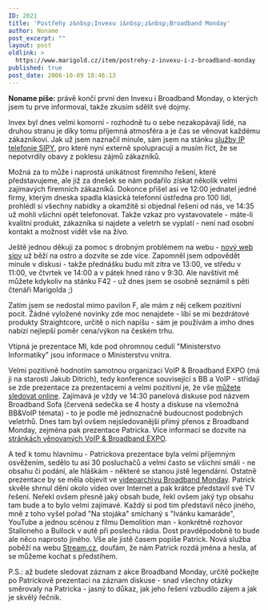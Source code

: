 ```yaml
---
ID: 2021
title: 'Postřehy z&nbsp;Invexu i&nbsp;z&nbsp;Broadband Monday'
author: Noname
post_excerpt: ""
layout: post
oldlink: >
  https://www.marigold.cz/item/postrehy-z-invexu-i-z-broadband-monday
published: true
post_date: 2006-10-09 18:46:13
---
```

<p><strong>Noname píše:</strong> právě končí první den Invexu i Broadband Monday, o kterých jsem tu prve informoval, takže zkusím sdělit své dojmy.</p>

<p>Invex byl dnes velmi komorní - rozhodně tu o sebe nezakopávají lidé, na druhou stranu je díky tomu příjemná atmosféra a je čas se věnovat každému zákazníkovi. Jak už jsem naznačil minule, sám jsem na stánku <a href="http://sipy.cz">služby IP telefonie SIPY</a>, pro které nyní externě spolupracuji a musím říct, že se nepotvrdily obavy z poklesu zájmů zákazníků.</p>

<p>Možná za to může i naprostá unikátnost firemního řešení, které představujeme, ale již za dnešek se nám podařilo získat několik velmi zajímavých firemních zákazníků. Dokonce přišel asi ve 12:00 jednatel jedné firmy, kterým dneska spadla klasická telefonní ústředna pro 100 lidí, prohlédl si všechny nabídky a okamžitě si objednal řešení od nás, ve 14:35 už mohli všichni opět telefonovat. Takže vzkaz pro vystavovatele - máte-li kvalitní produkt, zákazníka si najdete a veletrh se vyplatí - není nad osobní kontakt a možnost vidět vše na živo.</p>

<p>Ještě jednou děkuji za pomoc s drobným problémem na webu - <a href="http://sipy.cz">nový web sipy</a> už běží na ostro a dozvíte se zde více. Zapomněl jsem odpovědět minule v diskusi - takže přednášku budu mít zítra ve 13:00, ve středu v 11:00, ve čtvrtek ve 14:00 a v pátek hned ráno v 9:30. Ale navštívit mě můžete kdykoliv na stánku F42 - už dnes jsem se osobně seznámil s pěti čtenáři Marigolda ;)</p>

<p>Zatím jsem se nedostal mimo pavilon F, ale mám z něj celkem pozitivní pocit. Žádné vyložené novinky zde moc nenajdete - líbí se mi bezdrátové produkty Straightcore, určitě o nich napíšu - sám je používám a imho dnes nabízí nejlepší poměr cena/výkon na českém trhu.</p>

<p>Vtipná je prezentace MI, kde pod ohromnou cedulí "Ministerstvo Informatiky" jsou informace o Ministerstvu vnitra.</p>

<p>Velmi pozitivně hodnotím samotnou organizaci VoIP &amp; Broadband EXPO (má ji na starosti Jakub Ditrich), tedy konference související s BB a VoIP - střídají se zde prezentace za prezentacemi a velmi pozitivní je, že vše <a href="http://vbe.superhosting.cz/">můžete sledovat online</a>. Zajímavá je vždy ve 14:30 panelová diskuse pod názvem Broadband Sofa (červená sedečka se 4 hosty a diskuse na všemožná BB&amp;VoIP témata) - to je podle mě jednoznačně budoucnost podobných veletrhů. Dnes tam byl ovšem nejsledovanější přímý přenos z Broadband Monday, zejména pak prezentace Patricka. Více informací se dozvíte na <a href="http://www.bvv.cz/i2000/Akce/b-inv.nsf/WWWAllPDocsID/VJEK-6GUJGD?OpenDocument&amp;NAV=1">stránkách věnovaných VoIP &amp; Broadband EXPO</a>.</p>

<p>A teď k tomu hlavnímu - Patrickova prezentace byla velmi příjemným osvěžením, sedělo tu asi 30 posluchačů a velmi často se všichni smáli - ne obsahu či podání, ale hláškám - některé se stanou jistě legendární. Ostatně prezentace by se měla objevit ve <a href="http://www.monday.cz/monday-tv/videoarchiv/">videoarchivu Broadband Monday</a>. Patrick skvěle shrnul dění okolo video over Internet a pak krátce představil své TV řešení. Neřekl ovšem přesně jaký obsah bude, řekl ovšem jaký typ obsahu tam bude a to bylo velmi zajímavé. Každý si pod tím představil něco jiného, mně z toho vyšel pořad "Na stojáka" smíchaný s "Ivánku kamaráde", YouTube a jednou scénou z filmu Demolition man - konkrétně rozhovor Stalloneho a Bullock v autě při poslechu rádia. Dost pravděpodobně to bude ale něco naprosto jiného. Vše ale jistě časem popíše Patrick. Nová služba poběží na webu <a href="http://stream.cz/">Stream.cz</a>, doufám, že nám Patrick rozdá jména a hesla, ať se můžeme kochat s předstihem.</p>

<p>P.S.: až budete sledovat záznam z akce Broadband Monday, určitě počkejte po Patrickově prezentaci na záznam diskuse - snad všechny otázky směrovaly na Patricka - jasný to důkaz, jak jeho řešení vzbudilo zájem a jak je skvělý řečník.</p>
